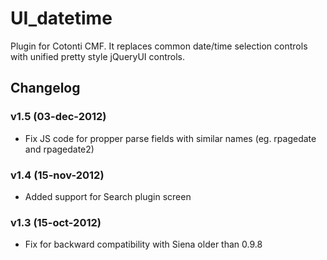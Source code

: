 UI_datetime
===========

Plugin for Cotonti CMF. It replaces common date/time selection controls with
unified pretty style jQueryUI controls.

Changelog
---------


### v1.5 (03-dec-2012)

* Fix JS code for propper parse fields with similar names (eg. rpagedate and rpagedate2)


### v1.4 (15-nov-2012)

+ Added support for Search plugin screen


### v1.3 (15-oct-2012)

* Fix for backward compatibility with Siena older than 0.9.8
